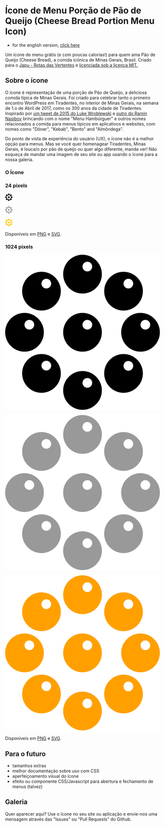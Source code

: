 # Ícone de Menu Porção de Pão de Queijo (Cheese Bread Portion Menu Icon)

* for the english version, [click here](README.md)

Um ícone de menu grátis (e com poucas calorias!) para quem ama Pão de Queijo (Cheese Bread), a comida icônica de Minas Gerais, Brasil. Criado para o [Japu - Rotas das Vertentes](https://www.japuapp.com.br/app/) e [licenciada sob a licença MIT.](LICENSE)

## Sobre o ícone

O ícone é representação de uma porção de Pão de Queijo, a deliciosa comida típica de Minas Gerais. Foi criado para celebrar tanto o primeiro encontro WordPress em Tiradentes, no interior de Minas Gerais, na semana de 1.o de Abril de 2017, como os 300 anos da cidade de Tiradentes. Inspirado por [um tweet de 2015 do Luke Wroblewski](https://twitter.com/lukew/status/591296890030915585) e [outro do Ramin Nasibov](https://twitter.com/RaminNasibov/status/980481387684859904) brincando com o nome "Menu Hambúrguer" e outros nomes relacionados a comida para menus típicos em aplicativos e websites, com nomes como "Döner", "Kebab", "Bento" and "Almôndega".

Do ponto de vista de experiência do usuário (UX), o ícone não é a melhor opção para menus. Mas se você quer homenagear Tiradentes, Minas Gerais, é louca/o por pão de queijo ou quer algo diferente, manda ver! Não esqueça de mandar uma imagem de seu site ou app usando o ícone para a nossa galeria.

### O Ícone

### 24 pixels

![ÍCone Menu Porção de Pão de Queijo - Preto](/icons/png/24px/cheese-bread-portion-icon-black-24px.png)

![ÍCone Menu Porção de Pão de Queijo - Cinza](/icons/png/24px/cheese-bread-portion-icon-gray-24px.png)

![ÍCone Menu Porção de Pão de Queijo - Amarelo Japu](/icons/png/24px/cheese-bread-portion-icon-japu-yellow-24px.png)

Disponíveis em [PNG](/icons/png/24px/) e [SVG](/icons/svg/24px/).

### 1024 pixels

![ÍCone Menu Porção de Pão de Queijo - Preto](/icons/png/1024px/cheese-bread-portion-icon-black-1024px.png)

![ÍCone Menu Porção de Pão de Queijo - Cinza](/icons/png/1024px/cheese-bread-portion-icon-gray-1024px.png)

![ÍCone Menu Porção de Pão de Queijo - Amarelo Japu](/icons/png/1024px/cheese-bread-portion-icon-japu-yellow-1024px.png)

Disponíveis em [PNG](/icons/png/1024px/) e [SVG](/icons/svg/1024px/).

## Para o futuro

- tamanhos extras
- melhor documentação sobre uso com CSS
- aperfeiçoamento visual do ícone
- efeito ou componente CSS/Javascript para abertura e fechamento de menus (talvez)

## Galeria

Quer aparecer aqui? Use o ícone no seu site ou aplicação e envie-nos uma mensagem através das "Issues" ou "Pull Requests" do Github.

###
